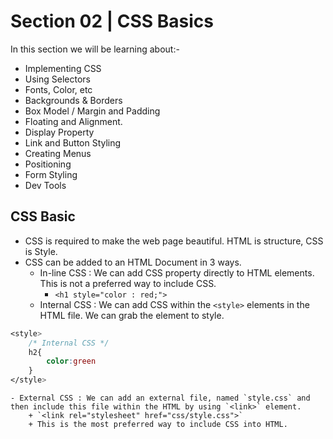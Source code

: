 # Section 02 | CSS Basics #

In this section we will be learning about:-
* Implementing CSS
* Using Selectors
* Fonts, Color, etc
* Backgrounds & Borders
* Box Model / Margin and Padding
* Floating and Alignment.
* Display Property
* Link and Button Styling
* Creating Menus
* Positioning
* Form Styling
* Dev Tools

## CSS Basic ##
* CSS is required to make the web page beautiful. HTML is structure, CSS is Style.
* CSS can be added to an HTML Document in 3 ways.
    - In-line CSS : We can add CSS property directly to HTML elements. This is not a preferred way to include CSS.
        + `<h1 style="color : red;">`
    - Internal CSS : We can add CSS within the `<style>` elements in the HTML file. We can grab the element to style.

````css
<style>
    /* Internal CSS */
    h2{
        color:green
    }
</style>
````

    - External CSS : We can add an external file, named `style.css` and then include this file within the HTML by using `<link>` element.
        + `<link rel="stylesheet" href="css/style.css">`
        + This is the most preferred way to include CSS into HTML.